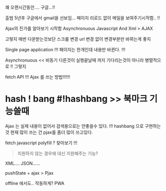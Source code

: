 꽤 오랜시간동안.... 구글...!! 

출범 5년후 구글에서 gmail을 선보임... 
페이지 리로드 없이 메일을 보여주기시작함.. !!

Ajax의 진가를 알아보기 시작함
Asynchronuous Javascript And Xml > AJAX

고렇지 매번 다운받는것보단 스크롤 변경 url 변경 없이 변경부분만 바뀌는게 좋지

Single page application !!! 페이지는 한개인데 내용만 바뀐다. !!!

Asynchronuous << 비동기 다른것이 실행끝날때 까지 기다리는것이 아니라 병렬적으로 !! 그렇지

fetch API !!! Ajax 를 쓰는 방법!!!!!!

# hash ! bang #!hashbang >> 북마크 기능쓸때 

Ajax 는 실제 내용이 없어서 검색용으로는 안좋을수 있다. !!! hashbang 으로 구현하는것 
현재 많이 쓰는 건 pjax를 좀더 많이 쓰고있다. 

fetch  javascript polyfill ? 찾아보기 !!! 
> 지원하지 않는 경우에 대신 지원해주는 기능? 

XML.... JSON...... 

pushState + ajax > Pjax

offline 에서도.. 작동하게?  PWA
